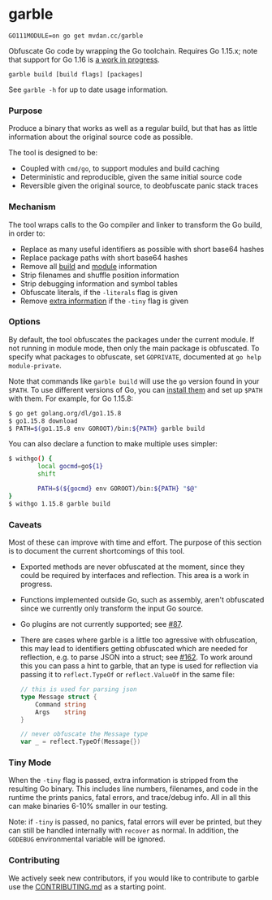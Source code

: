 # garble

	GO111MODULE=on go get mvdan.cc/garble

Obfuscate Go code by wrapping the Go toolchain. Requires Go 1.15.x; note that
support for Go 1.16 is [a work in progress](https://github.com/burrowers/garble/issues/124).

	garble build [build flags] [packages]

See `garble -h` for up to date usage information.

### Purpose

Produce a binary that works as well as a regular build, but that has as little
information about the original source code as possible.

The tool is designed to be:

* Coupled with `cmd/go`, to support modules and build caching
* Deterministic and reproducible, given the same initial source code
* Reversible given the original source, to deobfuscate panic stack traces

### Mechanism

The tool wraps calls to the Go compiler and linker to transform the Go build, in
order to:

* Replace as many useful identifiers as possible with short base64 hashes
* Replace package paths with short base64 hashes
* Remove all [build](https://golang.org/pkg/runtime/#Version) and [module](https://golang.org/pkg/runtime/debug/#ReadBuildInfo) information
* Strip filenames and shuffle position information
* Strip debugging information and symbol tables
* Obfuscate literals, if the `-literals` flag is given
* Remove [extra information](#tiny-mode) if the `-tiny` flag is given

### Options

By default, the tool obfuscates the packages under the current module. If not
running in module mode, then only the main package is obfuscated. To specify
what packages to obfuscate, set `GOPRIVATE`, documented at `go help module-private`.

Note that commands like `garble build` will use the `go` version found in your
`$PATH`. To use different versions of Go, you can
[install them](https://golang.org/doc/manage-install#installing-multiple)
and set up `$PATH` with them. For example, for Go 1.15.8:

```sh
$ go get golang.org/dl/go1.15.8
$ go1.15.8 download
$ PATH=$(go1.15.8 env GOROOT)/bin:${PATH} garble build
```

You can also declare a function to make multiple uses simpler:

```sh
$ withgo() {
        local gocmd=go${1}
        shift

        PATH=$(${gocmd} env GOROOT)/bin:${PATH} "$@"
}
$ withgo 1.15.8 garble build
```

### Caveats

Most of these can improve with time and effort. The purpose of this section is
to document the current shortcomings of this tool.

* Exported methods are never obfuscated at the moment, since they could
  be required by interfaces and reflection. This area is a work in progress.

* Functions implemented outside Go, such as assembly, aren't obfuscated since we
  currently only transform the input Go source.

* Go plugins are not currently supported; see [#87](https://github.com/burrowers/garble/issues/87).

* There are cases where garble is a little too agressive with obfuscation, this may lead to identifiers getting obfuscated which are needed for reflection, e.g. to parse JSON into a struct; see [#162](https://github.com/burrowers/garble/issues/162). To work around this you can pass a hint to garble, that an type is used for reflection via passing it to `reflect.TypeOf` or `reflect.ValueOf` in the same file:
    ```go
    // this is used for parsing json
    type Message struct {
        Command string
        Args    string
    }

    // never obfuscate the Message type
    var _ = reflect.TypeOf(Message{})
    ```

### Tiny Mode

When the `-tiny` flag is passed, extra information is stripped from the resulting
Go binary. This includes line numbers, filenames, and code in the runtime the
prints panics, fatal errors, and trace/debug info. All in all this can make binaries
6-10% smaller in our testing.

Note: if `-tiny` is passed, no panics, fatal errors will ever be printed, but they can
still be handled internally with `recover` as normal. In addition, the `GODEBUG`
environmental variable will be ignored.

### Contributing

We actively seek new contributors, if you would like to contribute to garble use the
[CONTRIBUTING.md](CONTRIBUTING.md) as a starting point.
